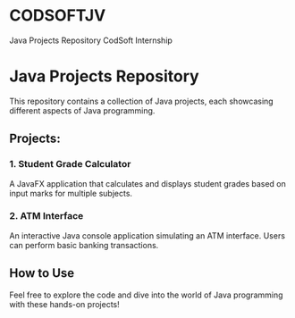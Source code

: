 # CODSOFTJV
Java Projects Repository CodSoft Internship

# Java Projects Repository

This repository contains a collection of Java projects, each showcasing different aspects of Java programming.

## Projects:

### 1. Student Grade Calculator

A JavaFX application that calculates and displays student grades based on input marks for multiple subjects.

### 2. ATM Interface

An interactive Java console application simulating an ATM interface. Users can perform basic banking transactions.

## How to Use

Feel free to explore the code and dive into the world of Java programming with these hands-on projects!

